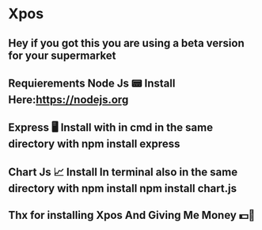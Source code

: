 # Xpos
Hey if you got this you are using a beta version for your supermarket
-----------------------------------------------------------------------------------
Requierements 
Node Js 📟
Install Here:https://nodejs.org
-----------------------------------------------------------------------------------
Express 🖥️
Install with in cmd in the same directory with npm install express
------------------------------------------------------------------------------------
Chart Js 📈
Install In terminal also in the same directory with npm install npm install chart.js
------------------------------------------------------------------------------------
Thx for installing Xpos 
And Giving Me Money 💵🤑
-------------------------------------------------------------------------------------

